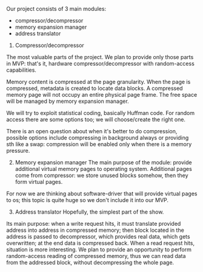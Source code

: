 Our project consists of 3 main modules:

* compressor/decompressor
* memory expansion manager
* address translator

1. Compressor/decompressor

The most valuable parts of the project. We plan to provide only those parts in MVP: that's it, hardware compressor/decompressor with random-access capabilities.

Memory content is compressed at the page granularity. When the page is compressed, metadata is created to locate data blocks. A compressed memory page will not occupy an entire physical page frame. The free space will be managed by memory expansion manager.

We will try to exploit statistical coding, basically Huffman code. For random access there are some options too; we will choose/create the right one.

There is an open question about when it's better to do compression, possible options include compressing in background always or providing sth like a swap: compression will be enabled only when there is a memory pressure.

2. Memory expansion manager
The main purpose of the module: provide additional virtual memory pages to operating system. Additional pages come from compressor: we store unused blocks somehow, then they form virtual pages.

For now we are thinking about software-driver that will provide virtual pages to os; this topic is quite huge so we don't include it into our MVP.

3. Address translator
Hopefully, the simplest part of the show.

Its main purpose: when a write request hits, it must translate provided address into address in compressed memory; then block located in the address is passed to decompressor, which provides real data, which gets overwritten; at the end data is compressed back.
When a read request hits, situation is more interesting. We plan to provide an opportunity to perform random-access reading of compressed memory, thus we can read data from the addressed block, without decompressing the whole page.
